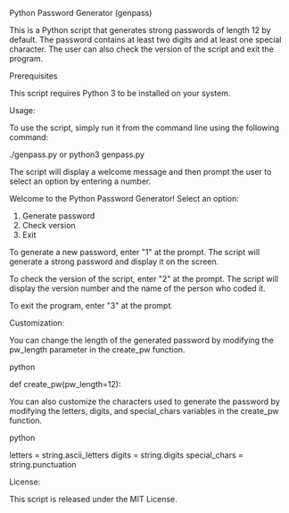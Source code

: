 Python Password Generator (genpass)

This is a Python script that generates strong passwords of length 12 by default. The password contains at least two digits and at least one special character. The user can also check the version of the script and exit the program.

Prerequisites

This script requires Python 3 to be installed on your system.

Usage:

To use the script, simply run it from the command line using the following command:

./genpass.py
or
python3 genpass.py

The script will display a welcome message and then prompt the user to select an option by entering a number.

Welcome to the Python Password Generator!
Select an option:
1. Generate password
2. Check version
3. Exit

To generate a new password, enter "1" at the prompt. The script will generate a strong password and display it on the screen.

To check the version of the script, enter "2" at the prompt. The script will display the version number and the name of the person who coded it.

To exit the program, enter "3" at the prompt.

Customization:

You can change the length of the generated password by modifying the pw_length parameter in the create_pw function.

python

def create_pw(pw_length=12):

You can also customize the characters used to generate the password by modifying the letters, digits, and special_chars variables in the create_pw function.

python

letters = string.ascii_letters
digits = string.digits
special_chars = string.punctuation

License:

This script is released under the MIT License.
